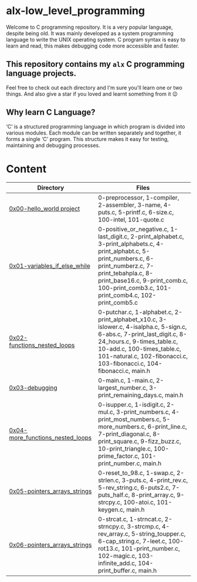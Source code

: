 # alx-low_level_programming
Welcome to C programming repository. It is a very popular language, despite being old. It was mainly developed as a system programming language to write the UNIX operating system.  C program syntax is easy to learn and read, this makes debugging code more accessible and faster.
## This repository contains my `alx` C programming language projects.
Feel free to check out each directory and I'm sure you'll learn one or two things.
And also give a star if you loved and learnt something from it 😉

## Why learn C Language?
‘C’ is a structured programming language in which program is divided into various modules. Each module can be written separately and together, it forms a single ‘C’ program. This structure makes it easy for testing, maintaining and debugging processes.

# Content
Directory | Files
--------- | -----
[0x00-hello_world project](https://github.com/arafFatin/alx-low_level_programming/tree/master/0x00-hello_world) | 0-preprocessor, 1-compiler, 2-assembler, 3-name, 4-puts.c, 5-printf.c, 6-size.c, 100-intel, 101-quote.c
[0x01-variables_if_else_while](https://github.com/arafFatin/alx-low_level_programming/tree/master/0x01-variables_if_else_while) | 0-positive_or_negative.c, 1-last_digit.c, 2-print_alphabet.c, 3-print_alphabets.c, 4-print_alphabt.c, 5-print_numbers.c, 6-print_numberz.c, 7-print_tebahpla.c, 8-print_base16.c, 9-print_comb.c, 100-print_comb3.c, 101-print_comb4.c, 102-print_comb5.c
[0x02-functions_nested_loops](https://github.com/arafFatin/alx-low_level_programming/tree/master/0x02-functions_nested_loops) | 0-putchar.c, 1-alphabet.c, 2-print_alphabet_x10.c, 3-islower.c, 4-isalpha.c, 5-sign.c, 6-abs.c, 7-print_last_digit.c, 8-24_hours.c, 9-times_table.c, 10-add.c, 100-times_table.c, 101-natural.c, 102-fibonacci.c, 103-fibonacci.c, 104-fibonacci.c, main.h
[0x03-debugging](https://github.com/arafFatin/alx-low_level_programming/tree/master/0x03-debugging) | 0-main.c, 1-main.c, 2-largest_number.c, 3-print_remaining_days.c, main.h
[0x04-more_functions_nested_loops](https://github.com/arafFatin/alx-low_level_programming/tree/master/0x04-more_functions_nested_loops) | 0-isupper.c, 1-isdigit.c, 2-mul.c, 3-print_numbers.c, 4-print_most_numbers.c, 5-more_numbers.c, 6-print_line.c, 7-print_diagonal.c, 8-print_square.c, 9-fizz_buzz.c, 10-print_triangle.c, 100-prime_factor.c, 101-print_number.c, main.h
[0x05-pointers_arrays_strings](https://github.com/arafFatin/alx-low_level_programming/tree/master/0x05-pointers_arrays_strings) | 0-reset_to_98.c, 1-swap.c, 2-strlen.c, 3-puts.c, 4-print_rev.c, 5-rev_string.c, 6-puts2.c, 7-puts_half.c, 8-print_array.c, 9-strcpy.c, 100-atoi.c, 101-keygen.c, main.h
[0x06-pointers_arrays_strings](https://github.com/arafFatin/alx-low_level_programming/tree/master/0x06-pointers_arrays_strings) | 0-strcat.c, 1-strncat.c, 2-strncpy.c, 3-strcmp.c, 4-rev_array.c, 5-string_toupper.c, 6-cap_string.c, 7-leet.c, 100-rot13.c, 101-print_number.c, 102-magic.c, 103-infinite_add.c, 104-print_buffer.c, main.h
